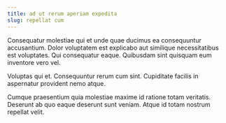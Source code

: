 ```yaml
---
title: ad ut rerum aperiam expedita
slug: repellat cum
---
```


Consequatur molestiae qui et unde quae ducimus ea consequuntur accusantium. Dolor voluptatem est explicabo aut similique necessitatibus est voluptates. Qui consequatur eaque. Quibusdam sint quisquam eum inventore vero vel.

Voluptas qui et. Consequuntur rerum cum sint. Cupiditate facilis in aspernatur provident nemo atque.

Cumque praesentium quia molestiae maxime id ratione totam veritatis. Deserunt ab quo eaque deserunt sunt veniam. Atque id totam nostrum repellat velit.
